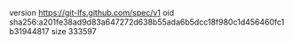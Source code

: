 version https://git-lfs.github.com/spec/v1
oid sha256:a201fe38ad9d83a647272d638b55ada6b5dcc18f980c1d456460fc1b31944817
size 333597
